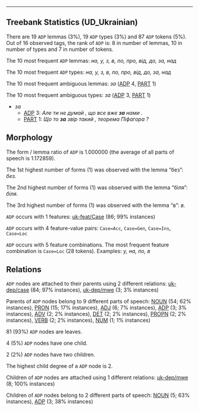 

--------------------------------------------------------------------------------

## Treebank Statistics (UD_Ukrainian)

There are 19 `ADP` lemmas (3%), 19 `ADP` types (3%) and 87 `ADP` tokens (5%).
Out of 16 observed tags, the rank of `ADP` is: 8 in number of lemmas, 10 in number of types and 7 in number of tokens.

The 10 most frequent `ADP` lemmas: <em>на, у, з, в, по, про, від, до, за, над</em>

The 10 most frequent `ADP` types:  <em>на, у, з, в, по, про, від, до, за, над</em>

The 10 most frequent ambiguous lemmas: <em>за</em> ([ADP]() 4, [PART]() 1)

The 10 most frequent ambiguous types:  <em>за</em> ([ADP]() 3, [PART]() 1)


* <em>за</em>
  * [ADP]() 3: <em>Але ти не думай , що все вже <b>за</b> нами .</em>
  * [PART]() 1: <em>Що то <b>за</b> звір такий , теорема Піфагора ?</em>

## Morphology

The form / lemma ratio of `ADP` is 1.000000 (the average of all parts of speech is 1.172859).

The 1st highest number of forms (1) was observed with the lemma “без”: <em>без</em>.

The 2nd highest number of forms (1) was observed with the lemma “біля”: <em>біля</em>.

The 3rd highest number of forms (1) was observed with the lemma “в”: <em>в</em>.

`ADP` occurs with 1 features: [uk-feat/Case]() (86; 99% instances)

`ADP` occurs with 4 feature-value pairs: `Case=Acc`, `Case=Gen`, `Case=Ins`, `Case=Loc`

`ADP` occurs with 5 feature combinations.
The most frequent feature combination is `Case=Loc` (28 tokens).
Examples: <em>у, на, по, в</em>


## Relations

`ADP` nodes are attached to their parents using 2 different relations: [uk-dep/case]() (84; 97% instances), [uk-dep/mwe]() (3; 3% instances)

Parents of `ADP` nodes belong to 9 different parts of speech: [NOUN]() (54; 62% instances), [PRON]() (15; 17% instances), [ADJ]() (6; 7% instances), [ADP]() (3; 3% instances), [ADV]() (2; 2% instances), [DET]() (2; 2% instances), [PROPN]() (2; 2% instances), [VERB]() (2; 2% instances), [NUM]() (1; 1% instances)

81 (93%) `ADP` nodes are leaves.

4 (5%) `ADP` nodes have one child.

2 (2%) `ADP` nodes have two children.

The highest child degree of a `ADP` node is 2.

Children of `ADP` nodes are attached using 1 different relations: [uk-dep/mwe]() (8; 100% instances)

Children of `ADP` nodes belong to 2 different parts of speech: [NOUN]() (5; 63% instances), [ADP]() (3; 38% instances)

